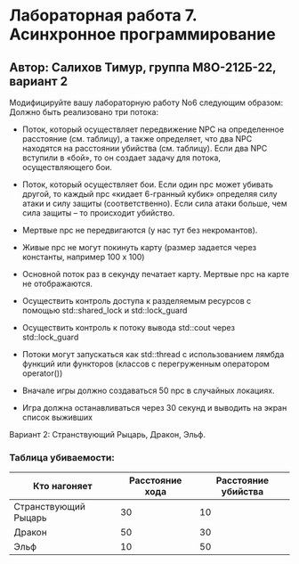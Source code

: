 # Лабораторная работа 7. Асинхронное программирование
## Автор: Салихов Тимур, группа М8О-212Б-22, вариант 2

Модифицируйте вашу лабораторную работу No6 следующим образом:
Должно быть реализовано три потока:
- Поток, который осуществляет передвижение NPC на определенное расстояние
(см. таблицу), а также определяет, что два NPC находятся на расстоянии убийства (см. таблицу). Если два NPC вступили в «бой», то он создает задачу для потока, осуществляющего бои.
- Поток, который осуществляет бои. Если один npc может убивать другой, то каждый npc «кидает 6-гранный кубик» определяя силу атаки и силу защиты (соответственно). Если сила атаки больше, чем сила защиты – то происходит убийство.
- Мертвые npc не передвигаются (у нас тут без некромантов).
- Живые npc не могут покинуть карту (размер задается через константы, например
100 x 100)
- Основной поток раз в секунду печатает карту. Мертвые npc на карте не
отображаются.

- Осуществить контроль доступа к разделяемым ресурсов с помощью std::shared_lock и
std::lock_guard
- Осуществить контроль к потоку вывода std::cout через std::lock_guard
- Потоки могут запускаться как std::thread с использованием лямбда функций или
функторов (классов с перегруженным оператором operator())
- Вначале игры должно создаваться 50 npc в случайных локациях.
- Игра должна останавливаться через 30 секунд и выводить на экран список выживших


Вариант 2: Странствующий Рыцарь, Дракон, Эльф.

### Таблица убиваемости:

| Кто нагоняет         | Расстояние хода | Расстояние убийства |
| -------------------- | --------------- | ------------------- |
| Странствующий Рыцарь | 30              | 10                  |
| Дракон               | 50              | 30                  |
| Эльф                 | 10              | 50                  |
